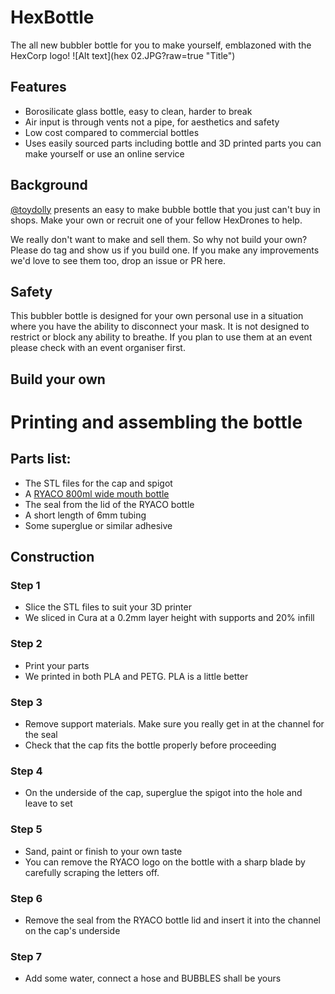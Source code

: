 # HexBottle

The all new bubbler bottle for you to make yourself, emblazoned with the HexCorp logo!
![Alt text](hex 02.JPG?raw=true "Title")

## Features

* Borosilicate glass bottle, easy to clean, harder to break
* Air input is through vents not a pipe, for aesthetics and safety
* Low cost compared to commercial bottles
* Uses easily sourced parts including bottle and 3D printed parts you can make yourself or use an online service

## Background

[@toydolly](https://github.com/toydolly) presents an easy to make bubble bottle that you just can't buy in shops. Make your own or recruit one of your fellow HexDrones to help.

We really don't want to make and sell them. So why not build your own? Please do tag and show us if you build one. If you make any improvements we'd love to see them too, drop an issue or PR here.

## Safety

This bubbler bottle is designed for your own personal use in a situation where you have the ability to disconnect your mask. It is not designed to restrict or block any ability to breathe. If you plan to use them at an event please check with an event organiser first.

## Build your own

# Printing and assembling the bottle
## Parts list:
* The STL files for the cap and spigot
* A [RYACO 800ml wide mouth bottle](https://www.amazon.co.uk/dp/B088B7RL98/ref=cm_sw_r_tw_dp_RTAABATTSC8DW0E9HZ2Y)
* The seal from the lid of the RYACO bottle
* A short length of 6mm tubing
* Some superglue or similar adhesive

## Construction
### Step 1
* Slice the STL files to suit your 3D printer
* We sliced in Cura at a 0.2mm layer height with supports and 20% infill
### Step 2
* Print your parts 
* We printed in both PLA and PETG. PLA is a little better
### Step 3
* Remove support materials. Make sure you really get in at the channel for the seal
* Check that the cap fits the bottle properly before proceeding
### Step 4
* On the underside of the cap, superglue the spigot into the hole and leave to set
### Step 5
* Sand, paint or finish to your own taste
* You can remove the RYACO logo on the bottle with a sharp blade by carefully scraping the letters off.
### Step 6
* Remove the seal from the RYACO bottle lid and insert it into the channel on the cap's underside
### Step 7
* Add some water, connect a hose and BUBBLES shall be yours


